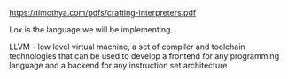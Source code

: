 https://timothya.com/pdfs/crafting-interpreters.pdf

Lox is the language we will be implementing.

LLVM - low level virtual machine, a set of compiler and toolchain technologies that can be used to develop a frontend for any programming language and a backend for any instruction set architecture